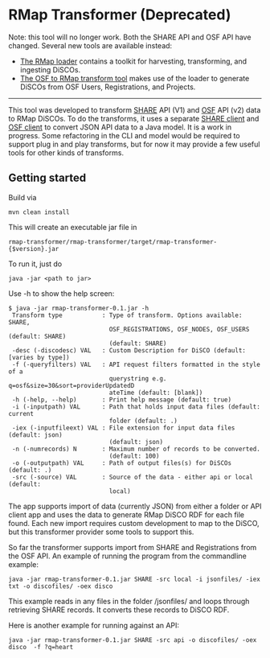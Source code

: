 # RMap Transformer (Deprecated)
Note: this tool will no longer work. Both the SHARE API and OSF API have changed. Several new tools are available instead:
* [The RMap loader](https://github.com/rmap-project/rmap-loader) contains a toolkit for harvesting, transforming, and ingesting DiSCOs.
* [The OSF to RMap transform tool](https://github.com/rmap-project/rmap-loader-osf) makes use of the loader to generate DiSCOs from OSF Users, Registrations, and Projects.
---

This tool was developed to transform [SHARE](https://share.osf.io/) API (V1) and [OSF](https://osf.io) API (v2) data to RMap DiSCOs.  To do the transforms, it uses a separate [SHARE client](https://github.com/rmap-project/share-client) and [OSF client](https://github.com/rmap-project/rmap-osf-client-extension) to convert JSON API data to a Java model. It is a work in progress. Some refactoring in the CLI and model would be required to support plug in and play transforms, but for now it may provide a few useful tools for other kinds of transforms.

## Getting started
Build via 
```
mvn clean install
```
This will create an executable jar file in 
```
rmap-transformer/rmap-transformer/target/rmap-transformer-{$version}.jar
```
To run it, just do 
```
java -jar <path to jar>
```
Use -h to show the help screen:
```
$ java -jar rmap-transformer-0.1.jar -h
 Transform type           : Type of transform. Options available: SHARE,
                            OSF_REGISTRATIONS, OSF_NODES, OSF_USERS (default: SHARE)
                            (default: SHARE)
 -desc (-discodesc) VAL   : Custom Description for DiSCO (default: [varies by type])
 -f (-queryfilters) VAL   : API request filters formatted in the style of a
                            querystring e.g. q=osf&size=30&sort=providerUpdatedD
                            ateTime (default: [blank])
 -h (-help, --help)       : Print help message (default: true)
 -i (-inputpath) VAL      : Path that holds input data files (default: current
                            folder (default: .)
 -iex (-inputfileext) VAL : File extension for input data files (default: json)
                            (default: json)
 -n (-numrecords) N       : Maximum number of records to be converted.
                            (default: 100)
 -o (-outputpath) VAL     : Path of output files(s) for DiSCOs (default: .)
 -src (-source) VAL       : Source of the data - either api or local (default:
                            local)
```
The app supports import of data (currently JSON) from either a folder or API client app and uses the data to generate RMap DiSCO RDF for each file found.  Each new import requires custom development to map to the DiSCO, but this transformer provider some tools to support this. 

So far the transformer supports import from SHARE and Registrations from the OSF API.
An example of running the program from the commandline example:
```
java -jar rmap-transformer-0.1.jar SHARE -src local -i jsonfiles/ -iex txt -o discofiles/ -oex disco 
```
This example reads in any files in the folder /jsonfiles/ and loops through retrieving SHARE records. 
It converts these records to DiSCO RDF.

Here is another example for running against an API:
```
java -jar rmap-transformer-0.1.jar SHARE -src api -o discofiles/ -oex disco  -f ?q=heart
```



